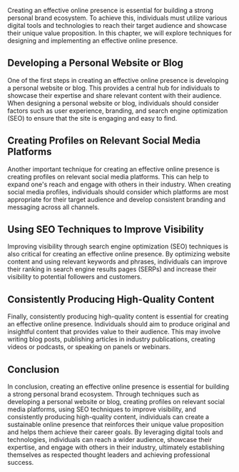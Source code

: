 
Creating an effective online presence is essential for building a strong personal brand ecosystem. To achieve this, individuals must utilize various digital tools and technologies to reach their target audience and showcase their unique value proposition. In this chapter, we will explore techniques for designing and implementing an effective online presence.

Developing a Personal Website or Blog
-------------------------------------

One of the first steps in creating an effective online presence is developing a personal website or blog. This provides a central hub for individuals to showcase their expertise and share relevant content with their audience. When designing a personal website or blog, individuals should consider factors such as user experience, branding, and search engine optimization (SEO) to ensure that the site is engaging and easy to find.

Creating Profiles on Relevant Social Media Platforms
----------------------------------------------------

Another important technique for creating an effective online presence is creating profiles on relevant social media platforms. This can help to expand one's reach and engage with others in their industry. When creating social media profiles, individuals should consider which platforms are most appropriate for their target audience and develop consistent branding and messaging across all channels.

Using SEO Techniques to Improve Visibility
------------------------------------------

Improving visibility through search engine optimization (SEO) techniques is also critical for creating an effective online presence. By optimizing website content and using relevant keywords and phrases, individuals can improve their ranking in search engine results pages (SERPs) and increase their visibility to potential followers and customers.

Consistently Producing High-Quality Content
-------------------------------------------

Finally, consistently producing high-quality content is essential for creating an effective online presence. Individuals should aim to produce original and insightful content that provides value to their audience. This may involve writing blog posts, publishing articles in industry publications, creating videos or podcasts, or speaking on panels or webinars.

Conclusion
----------

In conclusion, creating an effective online presence is essential for building a strong personal brand ecosystem. Through techniques such as developing a personal website or blog, creating profiles on relevant social media platforms, using SEO techniques to improve visibility, and consistently producing high-quality content, individuals can create a sustainable online presence that reinforces their unique value proposition and helps them achieve their career goals. By leveraging digital tools and technologies, individuals can reach a wider audience, showcase their expertise, and engage with others in their industry, ultimately establishing themselves as respected thought leaders and achieving professional success.
